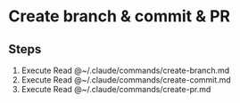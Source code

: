 # Create branch & commit & PR

## Steps
1. Execute Read @~/.claude/commands/create-branch.md
2. Execute Read @~/.claude/commands/create-commit.md
3. Execute Read @~/.claude/commands/create-pr.md